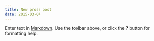 ```yaml
---
title: New prose post
date: 2015-03-07
---
```


Enter text in [Markdown](http://daringfireball.net/projects/markdown/). Use the toolbar above, or click the **?** button for formatting help.
